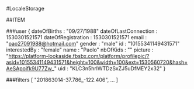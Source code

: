 #LocaleStorage

##ITEM

###user
{
    dateOfBirths :          "09/27/1988"
    dateOfLastConnection :  1530301521571
    dateOfRegistration :    1530301521571
    email :                 "pao27091988@hotmail.com"
    gender :                "male"
    id :                    "10155341149431571"
    interestedBy :          "female"
    name :                  "Paolo"
    nbOfKids :              ""
    picture :               "https://platform-lookaside.fbsbx.com/platform/profilepic/?asid=10155341149431571&height=100&width=100&ext=1530560720&hash=AeSApoifk9U77Zw_"
    uid :                   "KLC3n5hrlWTDzSxZJ5uDfMEY2x32"
}

###filters
[
    "201863014-37.786_-122.406",
    ...
]